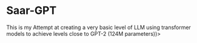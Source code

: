# Saar-GPT
This is my Attempt at creating a very basic level of LLM using transformer models to achieve levels close to GPT-2 (124M parameters))>
